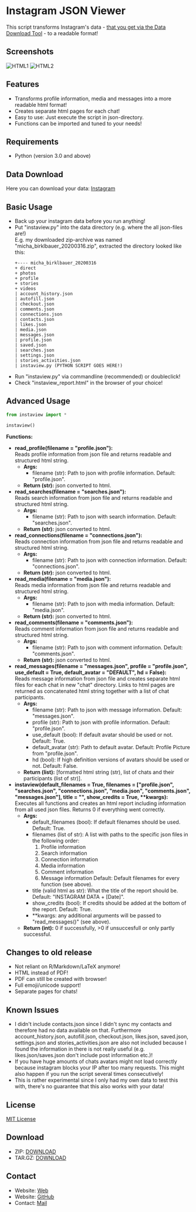 # Instagram JSON Viewer

This script transforms Instagram's data - [that you get via the Data Download Tool](https://www.instagram.com/download/request/) - to a readable format!

## Screenshots

![HTML1](screenshot1.jpg)
![HTML2](screenshot2.jpg)

## Features

- Transforms profile information, media and messages into a more readable html format!
- Creates separate html pages for each chat!
- Easy to use: Just execute the script in json-directory.
- Functions can be imported and tuned to your needs!

## Requirements

- Python (version 3.0 and above)

## Data Download

Here you can download your data: [Instagram](https://www.instagram.com/download/request/)

## Basic Usage

- Back up your instagram data before you run anything!
- Put "instaview.py" into the data directory (e.g. where the all json-files are!)  
  E.g. my downloaded zip-archive was named "micha_birklbauer_20200316.zip", extracted the directory looked like this:
  ```
  +---- micha_birklbauer_20200316
  + direct
  + photos
  + profile
  + stories
  + videos
  | account_history.json
  | autofill.json
  | checkout.json
  | comments.json
  | connections.json
  | contacts.json
  | likes.json
  | media.json
  | messages.json
  | profile.json
  | saved.json
  | searches.json
  | settings.json
  | stories_activities.json
  | instaview.py (PYTHON SCRIPT GOES HERE!)
  ```
- Run "instaview.py" via commandline (recommended) or doubleclick!
- Check "instaview_report.html" in the browser of your choice!

## Advanced Usage

```python
from instaview import *

instaview()
```

**Functions:**
- **read_profile(filename = "profile.json"):**  
  Reads profile information from json file and returns readable and structured html string.
  - **Args:**
    - filename (str): Path to json with profile information. Default: "profile.json".
  - **Return (str):** json converted to html.
- **read_searches(filename = "searches.json"):**  
  Reads search information from json file and returns readable and structured html string.
  - **Args:**
    - filename (str): Path to json with search information. Default: "searches.json".
  - **Return (str):** json converted to html.
- **read_connections(filename = "connections.json"):**  
  Reads connection information from json file and returns readable and structured html string.
  - **Args:**
    - filename (str): Path to json with connection information. Default: "connections.json".
  - **Return (str):** json converted to html.
- **read_media(filename = "media.json"):**  
  Reads media information from json file and returns readable and structured html string.
  - **Args:**
    - filename (str): Path to json with media information. Default: "media.json".
  - **Return (str):** json converted to html.
- **read_comments(filename = "comments.json"):**  
  Reads comment information from json file and returns readable and structured html string.
  - **Args:**
    - filename (str): Path to json with comment information. Default: "comments.json".
  - **Return (str):** json converted to html.
- **read_messages(filename = "messages.json", profile = "profile.json", use_default = True, default_avatar = "DEFAULT", hd = False):**  
  Reads message information from json file and creates separate html files for each chat in new "chat" directory. Links to html pages are returned as concatenated html string together with a list of chat participants.
  - **Args:**
    - filename (str): Path to json with message information. Default: "messages.json".
    - profile (str): Path to json with profile information. Default: "profile.json".
    - use_default (bool): If default avatar should be used or not. Default: True.
    - default_avatar (str): Path to default avatar. Default: Profile Picture from "profile.json".
    - hd (bool): If high definition versions of avatars should be used or not. Default: False.
  - **Return (list):** [formatted html string (str), list of chats and their participants (list of str)].
- **instaview(default_filenames = True, filenames = ["profile.json", "searches.json", "connections.json", "media.json", "comments.json", "messages.json"], title = "", show_credits = True, \*\*kwargs):**  
  Executes all functions and creates an html report including information from all used json files. Returns 0 if everything went correctly.
  - **Args:**
    - default_filenames (bool): If default filenames should be used. Default: True.
    - filenames (list of str): A list with paths to the specific json files in the following order:
      1. Profile information
      2. Search information
      3. Connection information
      4. Media information
      5. Comment information
      6. Message information
      Default: Default filenames for every function (see above).
    - title (valid html as str): What the title of the report should be. Default: "INSTAGRAM DATA + [Date]".
    - show_credits (bool): If credits should be added at the bottom of the report. Default: True.
    - \*\*kwargs: any additional arguments will be passed to "read_messages()" (see above).
  - **Return (int):** 0 if successfully, >0 if unsuccesfull or only partly successful.

## Changes to old release

- Not reliant on R/Markdown/LaTeX anymore!
- HTML instead of PDF!
- PDF can still be created with browser!
- Full emoji/unicode support!
- Separate pages for chats!

## Known Issues

- I didn't include contacts.json since I didn't sync my contacts and therefore had no data available on that. Furthermore account_history.json, autofill.json, checkout.json, likes.json, saved.json, settings.json and stories_activities.json are also not included because I found the information in there is not really useful (e.g. likes.json/saves.json don't include post information etc.)!
- If you have huge amounts of chats avatars might not load correctly because instagram blocks your IP after too many requests. This might also happen if you run the script several times consecutively!
- This is rather experimental since I only had my own data to test this with, there's no guarantee that this also works with your data!

## License

[MIT License](https://github.com/t0xic-m/instagram_data_download_viewer/blob/master/LICENSE.md)

## Download

- ZIP: [DOWNLOAD](https://github.com/t0xic-m/instagram_json_viewer/archive/master.zip)
- TAR.GZ: [DOWNLOAD](https://github.com/t0xic-m/instagram_json_viewer/archive/master.tar.gz)

## Contact

- Website: [Web](https://t0xic-m.github.io/web)
- Website: [GitHub](https://t0xic-m.github.io/)
- Contact: [Mail](mailto:micha.birklbauer@gmail.com)
